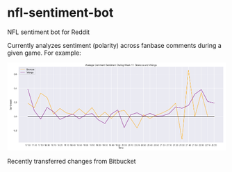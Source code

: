 # nfl-sentiment-bot
NFL sentiment bot for Reddit

Currently analyzes sentiment (polarity) across fanbase comments during a given game. For example:

![Example](example_graph.PNG)










Recently transferred changes from Bitbucket
